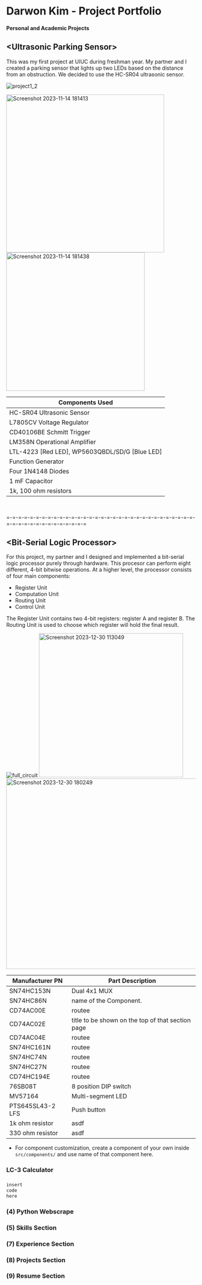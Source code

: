 # Darwon Kim - Project Portfolio

#### Personal and Academic Projects 


## \<Ultrasonic Parking Sensor>
This was my first project at UIUC during freshman year. My partner and I created a parking sensor that lights up two LEDs based on the distance from an obstruction. We decided to use the HC-SR04 ultrasonic sensor.

![project1_2](https://github.com/advtime720/Project-Portfolio/assets/150773404/d30a2e12-6f51-4756-8326-cfe4b1668fb1)

<img width="420" alt="Screenshot 2023-11-14 181413" src="https://github.com/advtime720/Project-Portfolio/assets/150773404/b0c071e6-8a0d-45c6-90f6-138c9912fd3d">
<img width="368" alt="Screenshot 2023-11-14 181438" src="https://github.com/advtime720/Project-Portfolio/assets/150773404/ec3fc3cb-7dc6-44ac-92e3-d35ba2744522">

| Components Used |
| ----------- | 
|HC-SR04 Ultrasonic Sensor|
|L7805CV Voltage Regulator|
|CD40106BE Schmitt Trigger|
|LM358N Operational Amplifier|
|LTL-4223 [Red LED], WP5603QBDL/SD/G [Blue LED]|
|Function Generator|
|Four 1N4148 Diodes|
|1 mF Capacitor|
|1k, 100 ohm resistors|

<br>

 =-=-=-=-=-=-=-=-=-=-=-=-=-=-=-=-=-=-=-=-=-=-=-=-=-=-=-=-=-=-=-=-=-=-=-=-=-=-=-=-=-=-=-=-=-=
<br>

## \<Bit-Serial Logic Processor>

For this project, my partner and I designed and implemented a bit-serial logic processor purely through hardware. 
This procesor can perform eight different, 4-bit bitwise operations. At a higher level, the processor consists of four main components:
- Register Unit
- Computation Unit
- Routing Unit
- Control Unit 

The Register Unit contains two 4-bit registers: register A and register B. The Routing Unit is used to choose which register will hold the final result. 

![full_circuit](https://github.com/advtime720/Project-Portfolio-Structure-/assets/150773404/ea5a9628-0fae-4193-9ab2-ede1d4b4a08c)
<img width="383" alt="Screenshot 2023-12-30 113049" src="https://github.com/advtime720/Project-Portfolio-Structure-/assets/150773404/0dd23c83-c0aa-4b85-a905-0a97a2cc38f3">
<img width="507" alt="Screenshot 2023-12-30 180249" src="https://github.com/advtime720/Project-Portfolio-Structure-/assets/150773404/34851ab0-b7db-43ce-a0a0-5a3d0939eb2c">

| Manufacturer PN | Part Description |
| ----------- | ----------- |
| 	SN74HC153N | Dual 4x1 MUX | 
| SN74HC86N | name of the Component. | 
| 	CD74AC00E | routee | 
| 	CD74AC02E | title to be shown on the top of that section page | 
| 	CD74AC04E | routee | 
| 	SN74HC161N | routee | 
| 	SN74HC74N | routee | 
| 	SN74HC27N | routee | 
| 	CD74HC194E | routee | 
| 	76SB08T | 8 position DIP switch | 
| 	MV57164 | Multi-segment LED | 
|	PTS645SL43-2 LFS | Push button |
| 1k ohm resistor | asdf |
| 330 ohm resistor | asdf |

- For component customization, create a component of your own inside `src/components/` and use name of that component here.


### LC-3 Calculator
### 


```bash
insert
code
here
```


### (4) Python Webscrape 

### (5) Skills Section

### (7) Experience Section

### (8) Projects Section

### (9) Resume Section
